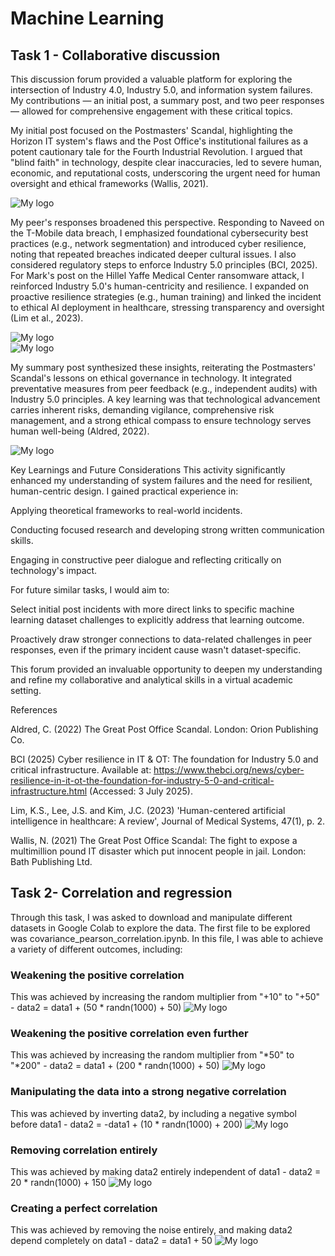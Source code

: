 # Machine Learning 
## Task 1 - Collaborative discussion 

This discussion forum provided a valuable platform for exploring the intersection of Industry 4.0, Industry 5.0, and information system failures. My contributions — an initial post, a summary post, and two peer responses — allowed for comprehensive engagement with these critical topics.

My initial post focused on the Postmasters' Scandal, highlighting the Horizon IT system's flaws and the Post Office's institutional failures as a potent cautionary tale for the Fourth Industrial Revolution. I argued that "blind faith" in technology, despite clear inaccuracies, led to severe human, economic, and reputational costs, underscoring the urgent need for human oversight and ethical frameworks (Wallis, 2021).


![My logo](/assets/images/initialpost.png)  

My peer's responses broadened this perspective. Responding to Naveed on the T-Mobile data breach, I emphasized foundational cybersecurity best practices (e.g., network segmentation) and introduced cyber resilience, noting that repeated breaches indicated deeper cultural issues. I also considered regulatory steps to enforce Industry 5.0 principles (BCI, 2025). For Mark's post on the Hillel Yaffe Medical Center ransomware attack, I reinforced Industry 5.0's human-centricity and resilience. I expanded on proactive resilience strategies (e.g., human training) and linked the incident to ethical AI deployment in healthcare, stressing transparency and oversight (Lim et al., 2023).

![My logo](/assets/images/naveedresponse.png)  
![My logo](/assets/images/markresponse.png)  

My summary post synthesized these insights, reiterating the Postmasters' Scandal's lessons on ethical governance in technology. It integrated preventative measures from peer feedback (e.g., independent audits) with Industry 5.0 principles. A key learning was that technological advancement carries inherent risks, demanding vigilance, comprehensive risk management, and a strong ethical compass to ensure technology serves human well-being (Aldred, 2022).

![My logo](/assets/images/summarypost.png)

Key Learnings and Future Considerations
This activity significantly enhanced my understanding of system failures and the need for resilient, human-centric design. I gained practical experience in:

Applying theoretical frameworks to real-world incidents.

Conducting focused research and developing strong written communication skills.

Engaging in constructive peer dialogue and reflecting critically on technology's impact.

For future similar tasks, I would aim to:

Select initial post incidents with more direct links to specific machine learning dataset challenges to explicitly address that learning outcome.

Proactively draw stronger connections to data-related challenges in peer responses, even if the primary incident cause wasn't dataset-specific.

This forum provided an invaluable opportunity to deepen my understanding and refine my collaborative and analytical skills in a virtual academic setting.

References

Aldred, C. (2022) The Great Post Office Scandal. London: Orion Publishing Co.

BCI (2025) Cyber resilience in IT & OT: The foundation for Industry 5.0 and critical infrastructure. Available at: https://www.thebci.org/news/cyber-resilience-in-it-ot-the-foundation-for-industry-5-0-and-critical-infrastructure.html (Accessed: 3 July 2025).

Lim, K.S., Lee, J.S. and Kim, J.C. (2023) 'Human-centered artificial intelligence in healthcare: A review', Journal of Medical Systems, 47(1), p. 2.

Wallis, N. (2021) The Great Post Office Scandal: The fight to expose a multimillion pound IT disaster which put innocent people in jail. London: Bath Publishing Ltd.

## Task 2- Correlation and regression

Through this task, I was asked to download and manipulate different datasets in Google Colab to explore the data. The first file to be explored was covariance_pearson_correlation.ipynb. In this file, I was able to achieve a variety of different outcomes, including:

### Weakening the positive correlation
This was achieved by increasing the random multiplier from "+10" to "+50" - data2 = data1 + (50 * randn(1000) + 50)
![My logo](/assets/images/covarianceweakerpositive.png)

### Weakening the positive correlation even further
This was achieved by increasing the random multiplier from "*50" to "*200" - data2 = data1 + (200 * randn(1000) + 50)
![My logo](/assets/images/covarianceevenweakerpositive.png)

### Manipulating the data into a strong negative correlation
This was achieved by inverting data2, by including a negative symbol before data1 - data2 = -data1 + (10 * randn(1000) + 200)
![My logo](/assets/images/covariancemadenegative.png)

### Removing correlation entirely
This was achieved by making data2 entirely independent of data1 - data2 = 20 * randn(1000) + 150
![My logo](/assets/images/covariancenocorrelation.png)

### Creating a perfect correlation
This was achieved by removing the noise entirely, and making data2 depend completely on data1 - data2 = data1 + 50
![My logo](/assets/images/covarianceperfectpositivecorrelation.png)
